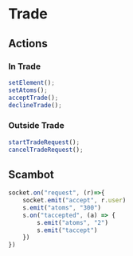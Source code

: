 # Trade
## Actions
### In Trade
```js
setElement();
setAtoms();
acceptTrade();
declineTrade();
```
### Outside Trade
```js
startTradeRequest();
cancelTradeRequest();
```
## Scambot
```js
socket.on("request", (r)=>{
    socket.emit("accept", r.user)
    s.emit("atoms", "300")
    s.on("taccepted", (a) => {
        s.emit("atoms", "2")
        s.emit("taccept")
    })
})
```
